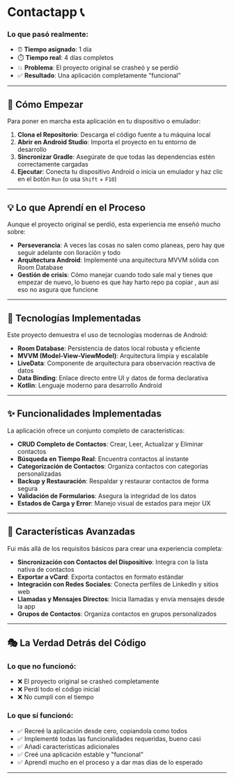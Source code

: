 # Contactapp 📞




### Lo que pasó realmente:
- ⏰ **Tiempo asignado**: 1 día  
- ⏱️ **Tiempo real**: 4 días completos
- 💥 **Problema**: El proyecto original se crasheó y se perdió
- ✅ **Resultado**: Una aplicación completamente "funcional"

---

## 🚀 Cómo Empezar

Para poner en marcha esta aplicación en tu dispositivo o emulador:

1. **Clona el Repositorio**: Descarga el código fuente a tu máquina local
2. **Abrir en Android Studio**: Importa el proyecto en tu entorno de desarrollo
3. **Sincronizar Gradle**: Asegúrate de que todas las dependencias estén correctamente cargadas
4. **Ejecutar**: Conecta tu dispositivo Android o inicia un emulador y haz clic en el botón `Run` (o usa `Shift` + `F10`)

---

## 💡 Lo que Aprendí en el Proceso

Aunque el proyecto original se perdió, esta experiencia me enseñó mucho sobre:

- **Perseverancia**: A veces las cosas no salen como planeas, pero hay que seguir adelante con lloración y todo 
- **Arquitectura Android**: Implementé una arquitectura MVVM sólida con Room Database
- **Gestión de crisis**: Cómo manejar cuando todo sale mal y tienes que empezar de nuevo, lo bueno es que hay harto repo pa copiar , aun asi eso no asgura que funcione 

---

## 🎯 Tecnologías Implementadas

Este proyecto demuestra el uso de tecnologías modernas de Android:

- **Room Database**: Persistencia de datos local robusta y eficiente
- **MVVM (Model-View-ViewModel)**: Arquitectura limpia y escalable
- **LiveData**: Componente de arquitectura para observación reactiva de datos
- **Data Binding**: Enlace directo entre UI y datos de forma declarativa
- **Kotlin**: Lenguaje moderno para desarrollo Android

---

## ✨ Funcionalidades Implementadas

La aplicación ofrece un conjunto completo de características:

- **CRUD Completo de Contactos**: Crear, Leer, Actualizar y Eliminar contactos
- **Búsqueda en Tiempo Real**: Encuentra contactos al instante
- **Categorización de Contactos**: Organiza contactos con categorías personalizadas
- **Backup y Restauración**: Respaldar y restaurar contactos de forma segura
- **Validación de Formularios**: Asegura la integridad de los datos
- **Estados de Carga y Error**: Manejo visual de estados para mejor UX

---

## 🌟 Características Avanzadas

Fui más allá de los requisitos básicos para crear una experiencia completa:

- **Sincronización con Contactos del Dispositivo**: Integra con la lista nativa de contactos
- **Exportar a vCard**: Exporta contactos en formato estándar
- **Integración con Redes Sociales**: Conecta perfiles de LinkedIn y sitios web
- **Llamadas y Mensajes Directos**: Inicia llamadas y envía mensajes desde la app
- **Grupos de Contactos**: Organiza contactos en grupos personalizados

---

## 🎭 La Verdad Detrás del Código

### Lo que no funcionó:
- ❌ El proyecto original se crasheó completamente
- ❌ Perdí todo el código inicial
- ❌ No cumplí con el tiempo 
### Lo que sí funcionó:
- ✅ Recreé la aplicación desde cero, copiandola como todos 
- ✅ Implementé todas las funcionalidades requeridas, bueno casi 
- ✅ Añadí características adicionales
- ✅ Creé una aplicación estable y "funcional"
- ✅ Aprendí mucho en el proceso y a dar mas dias de lo esperado 

---


